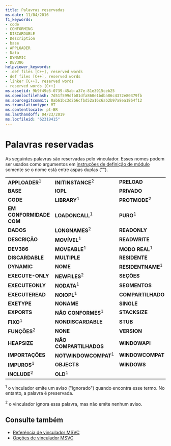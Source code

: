 ```yaml
---
title: Palavras reservadas
ms.date: 11/04/2016
f1_keywords:
- code
- CONFORMING
- DISCARDABLE
- Description
- base
- APPLOADER
- Data
- DYNAMIC
- DEV386
helpviewer_keywords:
- .def files [C++], reserved words
- def files [C++], reserved words
- linker [C++], reserved words
- reserved words [C++]
ms.assetid: 9b9f49e5-0739-45ab-a37e-81e3915ceb25
ms.openlocfilehash: 7d51f599dfb81dfa860e1bdba86c4372e80379fb
ms.sourcegitcommit: 0ab61bc3d2b6cfbd52a16c6ab2b97a8ea1864f12
ms.translationtype: MT
ms.contentlocale: pt-BR
ms.lasthandoff: 04/23/2019
ms.locfileid: "62319415"
---
```

# <a name="reserved-words"></a>Palavras reservadas

As seguintes palavras são reservadas pelo vinculador. Esses nomes podem ser usados como argumentos em [instruções de definição de módulo](module-definition-dot-def-files.md) somente se o nome está entre aspas duplas ("").

||||
|-|-|-|
|**APPLOADER**<sup>1</sup>|**INITINSTANCE**<sup>2</sup>|**PRELOAD**|
|**BASE**|**IOPL**|**PRIVADO**|
|**CODE**|**LIBRARY**<sup>1</sup>|**PROTMODE**<sup>2</sup>|
|**EM CONFORMIDADE COM**|**LOADONCALL**<sup>1</sup>|**PURO**<sup>1</sup>|
|**DADOS**|**LONGNAMES**<sup>2</sup>|**READONLY**|
|**DESCRIÇÃO**|**MOVÍVEL**<sup>1</sup>|**READWRITE**|
|**DEV386**|**MOVEABLE**<sup>1</sup>|**MODO REAL**<sup>1</sup>|
|**DISCARDABLE**|**MULTIPLE**|**RESIDENTE**|
|**DYNAMIC**|**NOME**|**RESIDENTNAME**<sup>1</sup>|
|**EXECUTE-ONLY**|**NEWFILES**<sup>2</sup>|**SEÇÕES**|
|**EXECUTEONLY**|**NODATA**<sup>1</sup>|**SEGMENTOS**|
|**EXECUTEREAD**|**NOIOPL**<sup>1</sup>|**COMPARTILHADO**|
|**EXETYPE**|**NONAME**|**SINGLE**|
|**EXPORTS**|**NÃO CONFORMES**<sup>1</sup>|**STACKSIZE**|
|**FIXO**<sup>1</sup>|**NONDISCARDABLE**|**STUB**|
|**FUNÇÕES**<sup>2</sup>|**NONE**|**VERSION**|
|**HEAPSIZE**|**NÃO COMPARTILHADOS**|**WINDOWAPI**|
|**IMPORTAÇÕES**|**NOTWINDOWCOMPAT**<sup>1</sup>|**WINDOWCOMPAT**|
|**IMPUROS**<sup>1</sup>|**OBJECTS**|**WINDOWS**|
|**INCLUDE**<sup>2</sup>|**OLD**<sup>1</sup>||

<sup>1</sup> o vinculador emite um aviso ("ignorado") quando encontra esse termo. No entanto, a palavra é preservada.

<sup>2</sup> o vinculador ignora essa palavra, mas não emite nenhum aviso.

## <a name="see-also"></a>Consulte também

- [Referência de vinculador MSVC](linking.md)
- [Opções de vinculador MSVC](linker-options.md)